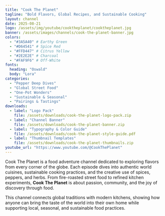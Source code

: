 ```yaml
---
title: "Cook The Planet"
tagline: "Bold Flavors, Global Recipes, and Sustainable Cooking"
layout: channel
date: 2025-08-21
logo: /assets/img/youtube/cooktheplanet/cooktheplanet.jpg
banner: /assets/images/channels/cook-the-planet-banner.jpg
colors:
  - "#3A5A40" # Earthy Green
  - "#D64541" # Spice Red
  - "#FFD447" # Citrus Yellow
  - "#2E2E2E" # Charcoal
  - "#FAF9F6" # Off-White
fonts:
  heading: "Oswald"
  body: "Lora"
categories:
  - "Pepper Deep Dives"
  - "Global Street Food"
  - "One-Pot Wonders"
  - "Sustainable & Seasonal"
  - "Pairings & Tastings"
downloads:
  - label: "Logo Pack"
    file: /assets/downloads/cook-the-planet-logo-pack.zip
  - label: "Channel Banner"
    file: /assets/downloads/cook-the-planet-banner.zip
  - label: "Typography & Color Guide"
    file: /assets/downloads/cook-the-planet-style-guide.pdf
  - label: "Thumbnail Templates"
    file: /assets/downloads/cook-the-planet-thumbnails.zip
youtube_url: "https://www.youtube.com/@CookThePlanet"
---
```


Cook The Planet is a food adventure channel dedicated to exploring flavors from every corner of the globe. Each episode dives into authentic world cuisines, sustainable cooking practices, and the creative use of spices, peppers, and herbs. From fire-roasted street food to refined kitchen experiments, **Cook The Planet** is about passion, community, and the joy of discovery through food.  

This channel connects global traditions with modern kitchens, showing how anyone can bring the taste of the world into their own home while supporting local, seasonal, and sustainable food practices.
